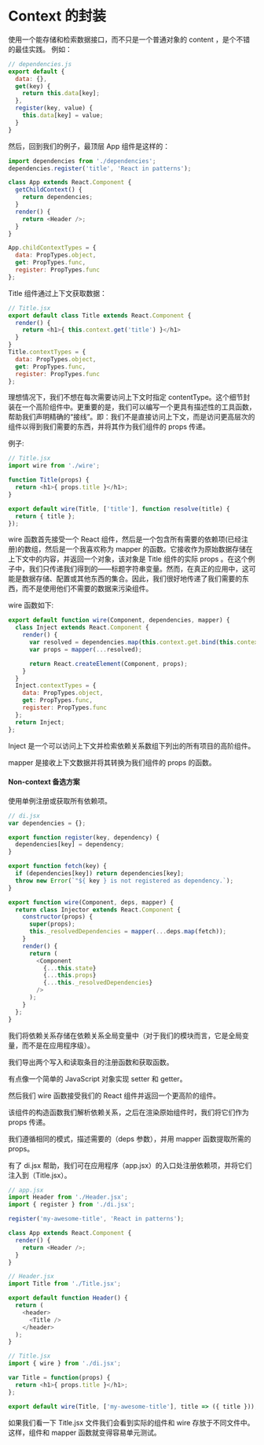 # Context 的封装
使用一个能存储和检索数据接口，而不只是一个普通对象的  content ，是个不错的最佳实践。 例如：

```javascript
// dependencies.js
export default {
  data: {},
  get(key) {
    return this.data[key];
  },
  register(key, value) {
    this.data[key] = value;
  }
}
```
然后，回到我们的例子，最顶层 App 组件是这样的：

```javascript
import dependencies from './dependencies';
dependencies.register('title', 'React in patterns');

class App extends React.Component {
  getChildContext() {
    return dependencies;
  }
  render() {
    return <Header />;
  }
}

App.childContextTypes = {
  data: PropTypes.object,
  get: PropTypes.func,
  register: PropTypes.func
};
```
Title 组件通过上下文获取数据：

```javascript
// Title.jsx
export default class Title extends React.Component {
  render() {
    return <h1>{ this.context.get('title') }</h1>
  }
}
Title.contextTypes = {
  data: PropTypes.object,
  get: PropTypes.func,
  register: PropTypes.func
};
```
理想情况下，我们不想在每次需要访问上下文时指定 contentType。这个细节封装在一个高阶组件中。更重要的是，我们可以编写一个更具有描述性的工具函数，帮助我们声明精确的“接线”。即：我们不是直接访问上下文，而是访问更高层次的组件以得到我们需要的东西，并将其作为我们组件的 props 传递。

例子:

```javascript
// Title.jsx
import wire from './wire';

function Title(props) {
  return <h1>{ props.title }</h1>;
}

export default wire(Title, ['title'], function resolve(title) {
  return { title };
});
```
wire 函数首先接受一个 React 组件，然后是一个包含所有需要的依赖项(已经注册)的数组，然后是一个我喜欢称为 mapper 的函数。它接收作为原始数据存储在上下文中的内容，并返回一个对象，该对象是 Title 组件的实际 props 。在这个例子中，我们只传递我们得到的——标题字符串变量。然而，在真正的应用中，这可能是数据存储、配置或其他东西的集合。因此，我们很好地传递了我们需要的东西，而不是使用他们不需要的数据来污染组件。

wire 函数如下:
```javascript
export default function wire(Component, dependencies, mapper) {
  class Inject extends React.Component {
    render() {
      var resolved = dependencies.map(this.context.get.bind(this.context));
      var props = mapper(...resolved);

      return React.createElement(Component, props);
    }
  }
  Inject.contextTypes = {
    data: PropTypes.object,
    get: PropTypes.func,
    register: PropTypes.func
  };
  return Inject;
};
```
Inject 是一个可以访问上下文并检索依赖关系数组下列出的所有项目的高阶组件。

mapper 是接收上下文数据并将其转换为我们组件的 props 的函数。

#### Non-context 备选方案
使用单例注册或获取所有依赖项。

```javascript
// di.jsx
var dependencies = {};

export function register(key, dependency) {
  dependencies[key] = dependency;
}

export function fetch(key) {
  if (dependencies[key]) return dependencies[key];
  throw new Error(`"${ key } is not registered as dependency.`);
}

export function wire(Component, deps, mapper) {
  return class Injector extends React.Component {
    constructor(props) {
      super(props);
      this._resolvedDependencies = mapper(...deps.map(fetch));
    }
    render() {
      return (
        <Component
          {...this.state}
          {...this.props}
          {...this._resolvedDependencies}
        />
      );
    }
  };
}
```

我们将依赖关系存储在依赖关系全局变量中（对于我们的模块而言，它是全局变量，而不是在应用程序级）。

我们导出两个写入和读取条目的注册函数和获取函数。

有点像一个简单的 JavaScript 对象实现 setter 和 getter。

然后我们 wire 函数接受我们的 React 组件并返回一个更高阶的组件。 

该组件的构造函数我们解析依赖关系，之后在渲染原始组件时，我们将它们作为 props 传递。

我们遵循相同的模式，描述需要的（deps 参数），并用 mapper 函数提取所需的 props。 

有了 di.jsx 帮助，我们可在应用程序（app.jsx）的入口处注册依赖项，并将它们注入到（Title.jsx）。

```javascript
// app.jsx
import Header from './Header.jsx';
import { register } from './di.jsx';

register('my-awesome-title', 'React in patterns');

class App extends React.Component {
  render() {
    return <Header />;
  }
}
```
```javascript
// Header.jsx
import Title from './Title.jsx';

export default function Header() {
  return (
    <header>
      <Title />
    </header>
  );
}
```
```javascript
// Title.jsx
import { wire } from './di.jsx';

var Title = function(props) {
  return <h1>{ props.title }</h1>;
};

export default wire(Title, ['my-awesome-title'], title => ({ title }));
```
如果我们看一下 Title.jsx 文件我们会看到实际的组件和 wire 存放于不同文件中。
这样，组件和 mapper 函数就变得容易单元测试。